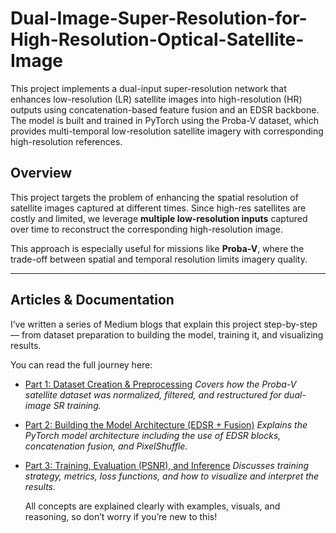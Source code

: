 # Dual-Image-Super-Resolution-for-High-Resolution-Optical-Satellite-Image
This project implements a dual-input super-resolution network that enhances low-resolution (LR) satellite images into high-resolution (HR) outputs using concatenation-based feature fusion and an EDSR backbone.
The model is built and trained in PyTorch using the Proba-V dataset, which provides multi-temporal low-resolution satellite imagery with corresponding high-resolution references.

## Overview

This project targets the problem of enhancing the spatial resolution of satellite images captured at different times. Since high-res satellites are costly and limited, we leverage **multiple low-resolution inputs** captured over time to reconstruct the corresponding high-resolution image.

This approach is especially useful for missions like **Proba-V**, where the trade-off between spatial and temporal resolution limits imagery quality.

---

## Articles & Documentation

I’ve written a series of Medium blogs that explain this project step-by-step — from dataset preparation to building the model, training it, and visualizing results.

You can read the full journey here:

*  [Part 1: Dataset Creation & Preprocessing](https://medium.com/@Phineouse/dual-image-super-resolution-for-high-resolution-optical-satellite-imagery-data-preprocessing-605fe123152e)
  *Covers how the Proba-V satellite dataset was normalized, filtered, and restructured for dual-image SR training.*

*  [Part 2: Building the Model Architecture (EDSR + Fusion)](https://medium.com/@Phineouse/dual-image-super-resolution-for-high-resolution-optical-satellite-imagery-model-building-3aa1a58993d1)
  *Explains the PyTorch model architecture including the use of EDSR blocks, concatenation fusion, and PixelShuffle.*

*  [Part 3: Training, Evaluation (PSNR), and Inference](https://medium.com/@Phineouse/dual-image-super-resolution-for-high-resolution-optical-satellite-imagery-data-loader-class-and-f256e2679114)
  *Discusses training strategy, metrics, loss functions, and how to visualize and interpret the results.*
  
   All concepts are explained clearly with examples, visuals, and reasoning, so don’t worry if you’re new to this!
